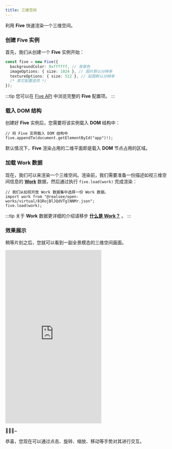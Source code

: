 ```yaml
---
title: 三维空间
---
```


利用 **Five** 快速渲染一个三维空间。

### 创建 Five 实例

首先，我们从创建一个 **Five** 实例开始：

```ts
const five = new Five({
  backgroundColor: 0xffffff, // 背景色
  imageOptions: { size: 1024 }, // 图片默认分辨率
  textureOptions: { size: 512 }, // 贴图默认分辨率
  /* 其它配置选项 */
});
```

:::tip
您可以在 [Five API](https://unpkg.com/@realsee/five/docs/interfaces/five.FiveInitArgs.html) 中浏览完整的 **Five** 配置项。
:::

### 载入 DOM 结构

创建好 **Five** 实例后，您需要将该实例载入 **DOM** 结构中：

```tsx
// 将 Five 实例载入 DOM 结构中
five.appendTo(document.getElementById("app")!);
```

默认情况下，**Five** 渲染占用的二维平面即是载入 **DOM** 节点占用的区域。

### 加载 Work 数据

现在，我们可以来渲染一个三维空间。渲染前，我们需要准备一份描述如视三维空间信息的 [**Work**](../../terminology) 数据，然后通过执行 `five.load(work)` 完成渲染：

```tsx
// 我们从如视开放 Work 数据集中选择一份 Work 数据。
import work from "@realsee/open-works/virtual/81RojBlJQdVTglNNMr.json";
five.load(work);
```

:::tip
关于 **Work** 数据更详细的介绍请移步 **[什么是 Work？](../../terminology)** 。
:::

### 效果展示

稍等片刻之后，您就可以看到一副全景模态的三维空间画面。

<iframe height="540" style={{width: '100%', height: '540px'}} scrolling="no" title="five-usage" src="https://codepen.io/solome-the-selector/embed/NWwwvQq?default-tab=js%2Cresult&editable=true&theme-id=light" frameborder="no" loading="lazy" allowtransparency="true" allowfullscreen="true">
  See the Pen <a href="https://codepen.io/solome-the-selector/pen/NWwwvQq">
  five-usage</a> by 掬一捧 (<a href="https://codepen.io/solome-the-selector">@solome-the-selector</a>)
  on <a href="https://codepen.io">CodePen</a>.
</iframe>

🌹🌹🌹~

恭喜，您现在可以通过点击、旋转、缩放、移动等手势对其进行交互。
